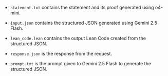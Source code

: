 - `statement.txt` contains the statement and its proof generated using o4-mini.

- `input.json` contains the structured JSON generated using Gemini 2.5 Flash.

- `lean_code.lean` contains the output Lean Code created from the structured JSON.

- `response.json` is the response from the request.

- `prompt.txt` is the prompt given to Gemini 2.5 Flash to generate the structured JSON.